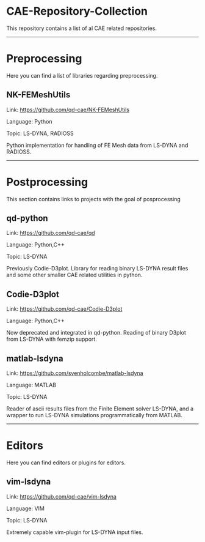 # CAE-Repository-Collection
This repository contains a list of al CAE related repositories. 


---------------
# Preprocessing

Here you can find a list of libraries regarding preprocessing.

## NK-FEMeshUtils

Link: https://github.com/qd-cae/NK-FEMeshUtils

Language: Python

Topic: LS-DYNA, RADIOSS

Python implementation for handling of FE Mesh data from LS-DYNA and RADIOSS.

----------------
# Postprocessing

This section contains links to projects with the goal of posprocessing

## qd-python

Link: https://github.com/qd-cae/qd

Language: Python,C++

Topic: LS-DYNA

Previously Codie-D3plot. Library for reading binary LS-DYNA result files and some other smaller CAE related utilities in python.

## Codie-D3plot

Link: https://github.com/qd-cae/Codie-D3plot

Language: Python,C++

Now deprecated and integrated in qd-python. Reading of binary D3plot from LS-DYNA with femzip support.

## matlab-lsdyna

Link: https://github.com/svenholcombe/matlab-lsdyna

Language: MATLAB

Topic: LS-DYNA

Reader of ascii results files from the Finite Element solver LS-DYNA, and a wrapper to run LS-DYNA simulations programmatically from MATLAB.


---------
# Editors

Here you can find editors or plugins for editors.

## vim-lsdyna

Link: https://github.com/qd-cae/vim-lsdyna

Language: VIM

Topic: LS-DYNA

Extremely capable vim-plugin for LS-DYNA input files.
